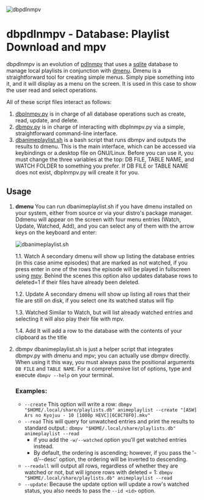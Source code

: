 ![dbpdlnmpv](https://github.com/duartqx/images/blob/main/dbpdlnmpv.png?raw=true "dbpdlnmpv")

# dbpdlnmpv - Database: Playlist Download and mpv

dbpdlnmpv is an evolution of [pdlnmpv](https://github.com/duartqx/pdlnlink/blob/main/pdlnmpv) that uses a [sqlite](https://docs.python.org/3/library/sqlite3.html) database to manage local playlists in conjunction with [dmenu](https://tools.suckless.org/dmenu/). Dmenu is a straightforward tool for creating simple menus. Simply pipe something into it, and it will display as a menu on the screen. It is used in this case to show the user read and select operations.

All of these script files interact as follows:

 1. [dbplnmpv.py](https://github.com/duartqx/dbplnmpv/blob/main/dbplmpv.py) is in charge of all database operations such as create, read, update, and delete.
 2. [dbmpv.py](https://github.com/duartqx/dbplnmpv/blob/main/dbmpv.py) is in charge of interacting with dbplnmpv.py via a simple, straightforward command-line interface.
 3. [dbanimeplaylist.sh](https://github.com/duartqx/dbplnmpv/blob/main/dbanimeplaylist.sh) is a bash script that runs dbmpv and outputs the results to dmenu. This is the main interface, which can be accessed via keybindings or a.desktop file on GNU/Linux. Before you can use it, you must change the three variables at the top: DB FILE, TABLE NAME, and WATCH FOLDER to something you prefer. If DB FILE or TABLE NAME does not exist, dbplnmpv.py will create it for you.

 ## Usage

 1. **dmenu**
	You can run dbanimeplaylist.sh if you have dmenu installed on your system, either from source or via your distro's package manager. Ddmenu will appear on the screen with four menu entries (Watch, Update, Watched, Add), and you can select any of them with the arrow keys on the keyboard and enter:

	![dbanimeplaylist.sh](https://github.com/duartqx/images/blob/main/dbanimeplaylistsh.png?raw=true "dbanimeplaylist.sh")

	 1.1. Watch
		A secondary dmenu will show up listing the database entries (in this case anime episodes) that are marked as not watched, if you press enter in one of the rows the episode will be played in fullscreen using [mpv](https://mpv.io/). Behind the scenes this option also updates database rows to deleted=1 if their files have already been deleted.

	 1.2. Update
		A secondary dmenu will show up listing all rows that their file are still on disk, if you select one its watched status will flip

	 1.3. Watched
		Similar to Watch, but will list already watched entries and selecting it will also play their file with mpv.

	 1.4. Add
		It will add a row to the database with the contents of your clipboard as the title

 2. dbmpv
	dbanimeplaylist.sh is just a helper script that integrates dbmpv.py with dmenu and mpv; you can actually use dbmpv directly. When using it this way, you must always pass the positional arguments `DB FILE` and `TABLE NAME`.
For a comprehensive list of options, type and execute `dbmpv --help` on your terminal.

	### Examples:
	 - `--create`  This option will write a row:
		 `dbmpv "$HOME/.local/share/playlists.db" animeplaylist --create "[ASW] Ars no Kyojuu - 10 [1080p HEVC][6C8C78F0].mkv"`
	 - 	`--read` This will query for unwatched entries and print the results to standard output.:
		 `dbmpv "$HOME/.local/share/playlists.db" animeplaylist --read`
		 - if you add the `-w/--watched` option you'll get watched entries instead.
		 - By default, the ordering is ascending; however, if you pass the '-d/--desc' option, the ordering will be inverted to descending.
	 - `--readall` will output all rows, regardless of whether they are watched or not, but will ignore rows with deleted = 1:
		 `dbmpv "$HOME/.local/share/playlists.db" animeplaylist --read`
	 - `--update`:
		 Because the update option will update a row's watched status, you also needs to pass the `--id <id>` option.

